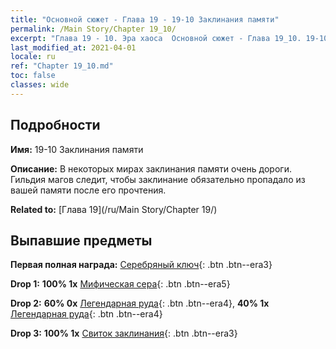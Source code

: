 ```yaml
---
title: "Основной сюжет - Глава 19 - 19-10 Заклинания памяти"
permalink: /Main Story/Chapter 19_10/
excerpt: "Глава 19 - 10. Эра хаоса  Основной сюжет - Глава 19_10. 19-10 Заклинания памяти"
last_modified_at: 2021-04-01
locale: ru
ref: "Chapter 19_10.md"
toc: false
classes: wide
---
```


## Подробности

 **Имя:** 19-10 Заклинания памяти

 **Описание:** В некоторых мирах заклинания памяти очень дороги. Гильдия магов следит, чтобы заклинание обязательно пропадало из вашей памяти после его прочтения.

 **Related to:** [Глава 19](/ru/Main Story/Chapter 19/)

## Выпавшие предметы

 **Первая полная награда:** [Серебряный ключ](/ru/Items/con_693/){: .btn .btn--era3}

 **Drop 1:** **100% 1x** [Мифическая сера](/ru/Items/mat_64/){: .btn .btn--era5}

 **Drop 2:** **60% 0x** [Легендарная руда](/ru/Items/mat_54/){: .btn .btn--era4}, **40% 1x** [Легендарная руда](/ru/Items/mat_54/){: .btn .btn--era4}

 **Drop 3:** **100% 1x** [Свиток заклинания](/ru/Items/con_694/){: .btn .btn--era3}

